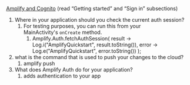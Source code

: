 [Amplify and Cognito](https://docs.amplify.aws/lib/auth/getting-started/q/platform/android/) (read “Getting started” and “Sign in” subsections)

1. Where in your application should you check the current auth session?
	1. For testing purposes, you can run this from your MainActivity's `onCreate` method.
		1. Amplify.Auth.fetchAuthSession( result -> Log.i("AmplifyQuickstart", result.toString()), error -> Log.e("AmplifyQuickstart", error.toString()) );
2. what is the command that is used to push your changes to the cloud?
	1.  amplify push
3. What does Amplify Auth do for your application?
	1. adds authentication to your app